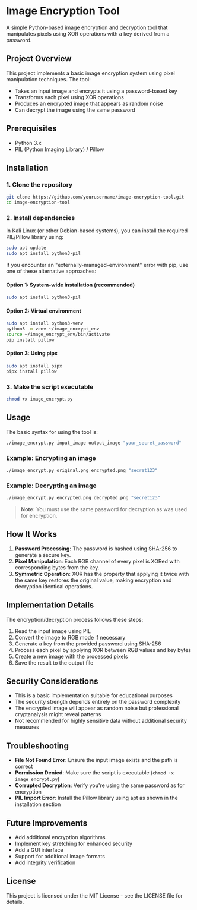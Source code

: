 # Image Encryption Tool

A simple Python-based image encryption and decryption tool that manipulates pixels using XOR operations with a key derived from a password.

## Project Overview

This project implements a basic image encryption system using pixel manipulation techniques. The tool:

- Takes an input image and encrypts it using a password-based key
- Transforms each pixel using XOR operations
- Produces an encrypted image that appears as random noise
- Can decrypt the image using the same password

## Prerequisites

- Python 3.x
- PIL (Python Imaging Library) / Pillow

## Installation

### 1. Clone the repository

```bash
git clone https://github.com/yourusername/image-encryption-tool.git
cd image-encryption-tool
```

### 2. Install dependencies

In Kali Linux (or other Debian-based systems), you can install the required PIL/Pillow library using:

```bash
sudo apt update
sudo apt install python3-pil
```

If you encounter an "externally-managed-environment" error with pip, use one of these alternative approaches:

#### Option 1: System-wide installation (recommended)
```bash
sudo apt install python3-pil
```

#### Option 2: Virtual environment
```bash
sudo apt install python3-venv
python3 -m venv ~/image_encrypt_env
source ~/image_encrypt_env/bin/activate
pip install pillow
```

#### Option 3: Using pipx
```bash
sudo apt install pipx
pipx install pillow
```

### 3. Make the script executable

```bash
chmod +x image_encrypt.py
```

## Usage

The basic syntax for using the tool is:

```bash
./image_encrypt.py input_image output_image "your_secret_password"
```

### Example: Encrypting an image

```bash
./image_encrypt.py original.png encrypted.png "secret123"
```

### Example: Decrypting an image

```bash
./image_encrypt.py encrypted.png decrypted.png "secret123"
```

> **Note:** You must use the same password for decryption as was used for encryption.

## How It Works

1. **Password Processing**: The password is hashed using SHA-256 to generate a secure key.
2. **Pixel Manipulation**: Each RGB channel of every pixel is XORed with corresponding bytes from the key.
3. **Symmetric Operation**: XOR has the property that applying it twice with the same key restores the original value, making encryption and decryption identical operations.

## Implementation Details

The encryption/decryption process follows these steps:

1. Read the input image using PIL
2. Convert the image to RGB mode if necessary
3. Generate a key from the provided password using SHA-256
4. Process each pixel by applying XOR between RGB values and key bytes
5. Create a new image with the processed pixels
6. Save the result to the output file

## Security Considerations

- This is a basic implementation suitable for educational purposes
- The security strength depends entirely on the password complexity
- The encrypted image will appear as random noise but professional cryptanalysis might reveal patterns
- Not recommended for highly sensitive data without additional security measures

## Troubleshooting

- **File Not Found Error**: Ensure the input image exists and the path is correct
- **Permission Denied**: Make sure the script is executable (`chmod +x image_encrypt.py`)
- **Corrupted Decryption**: Verify you're using the same password as for encryption
- **PIL Import Error**: Install the Pillow library using apt as shown in the installation section

## Future Improvements

- Add additional encryption algorithms
- Implement key stretching for enhanced security
- Add a GUI interface
- Support for additional image formats
- Add integrity verification

## License

This project is licensed under the MIT License - see the LICENSE file for details.
